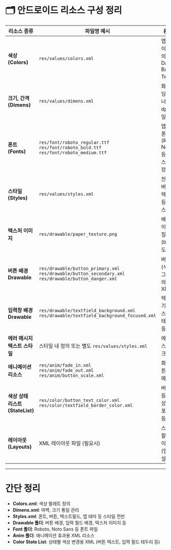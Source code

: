# 🗂️ 안드로이드 리소스 구성 정리

| 리소스 종류                    | 파일명 예시                                                                                                           | 용도 및 내용                                               |
| ------------------------- | ---------------------------------------------------------------------------------------------------------------- | ----------------------------------------------------- |
| **색상 (Colors)**           | `res/values/colors.xml`                                                                                          | 앱 전반에 쓰이는 색상 정의 (Primary, Danger, Background, Text 등) |
| **크기, 간격 (Dimens)**       | `res/values/dimens.xml`                                                                                          | 화면 마진, 패딩, 높이, 최소 너비 등 dp/sp 단위로 일괄 관리                |
| **폰트 (Fonts)**            | `res/font/roboto_regular.ttf` <br> `res/font/roboto_bold.ttf` <br> `res/font/roboto_medium.ttf`                  | 앱에 사용될 폰트 파일 (Roboto, Noto Sans 등) 폰트 리소스 폴더에 저장      |
| **스타일 (Styles)**          | `res/values/styles.xml`                                                                                          | 전체 앱 테마, 버튼 스타일, 텍스트 스타일 등 컴포넌트별 스타일 정의               |
| **텍스처 이미지**               | `res/drawable/paper_texture.png`                                                                                 | 배경 텍스처 이미지 (종이 질감), 반복(tile) 가능하도록 준비                 |
| **버튼 배경 Drawable**        | `res/drawable/button_primary.xml` <br> `res/drawable/button_secondary.xml` <br> `res/drawable/button_danger.xml` | 버튼별 배경 (색상, 라운드, 그림자 등) 정의하는 셰이프 XML                  |
| **입력창 배경 Drawable**       | `res/drawable/textfield_background.xml` <br> `res/drawable/textfield_background_focused.xml`                     | 텍스트 필드 기본 및 포커스 상태 배경, 테두리 컬러 등                       |
| **에러 메시지 텍스트 스타일**        | 스타일 내 정의 또는 별도 `res/values/styles.xml`                                                                           | 에러 텍스트 스타일 (색상, 크기 등)                                 |
| **애니메이션 리소스**             | `res/anim/fade_in.xml` <br> `res/anim/fade_out.xml` <br> `res/anim/button_scale.xml`                             | 화면 전환, 버튼 클릭 애니메이션 정의                                 |
| **색상 상태 리스트 (StateList)** | `res/color/button_text_color.xml` <br> `res/color/textfield_border_color.xml`                                    | 버튼, 입력창 등 상태별 색상 변경 (기본/포커스/비활성 등)                    |
| **레이아웃 (Layouts)**        | XML 레이아웃 파일 (필요시)                                                                                                | 스타일을 적용할 화면 UI 레이아웃 정의 (앱 전체 구조 설계 시 필요)              |

---

# 간단 정리

* **Colors.xml**: 색상 팔레트 정의
* **Dimens.xml**: 여백, 크기 통일 관리
* **Styles.xml**: 폰트, 버튼, 텍스트필드, 앱 테마 등 스타일 전반
* **Drawable 폴더**: 버튼 배경, 입력 필드 배경, 텍스처 이미지 등
* **Font 폴더**: Roboto, Noto Sans 등 폰트 파일
* **Anim 폴더**: 애니메이션 효과용 XML 리소스
* **Color State List**: 상태별 색상 변경용 XML (버튼 텍스트, 입력 필드 테두리 등)

